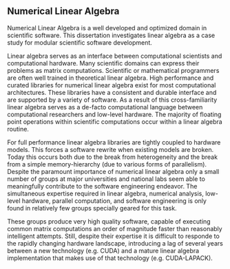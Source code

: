
Numerical Linear Algebra
------------------------

Numerical Linear Algebra is a well developed and optimized domain in scientific software.  This dissertation investigates linear algebra as a case study for modular scientific software development.

Linear algebra serves as an interface between computational scientists and computational hardware.  Many scientific domains can express their problems as matrix computations.  Scientific or mathematical programmers are often well trained in theoretical linear algebra.  High performance and curated libraries for numerical linear algebra exist for most computational architectures.  These libraries have a consistent and durable interface and are supported by a variety of software.  As a result of this cross-familiarity linear algebra serves as a de-facto computational language between computational researchers and low-level hardware.  The majority of floating point operations within scientific computations occur within a linear algebra routine.

For full performance linear algebra libraries are tightly coupled to hardware models.  This forces a software rewrite when existing models are broken.  Today this occurs both due to the break from heterogeneity and the break from a simple memory-hierarchy (due to various forms of parallelism).  Despite the paramount importance of numerical linear algebra only a small number of groups at major universities and national labs seem able to meaningfully contribute to the software engineering endeavor.  The simultaneous expertise required in linear algebra, numerical analysis, low-level hardware, parallel computation, and software engineering is only found in relatively few groups specially geared for this task.

These groups produce very high quality software, capable of executing common matrix computations an order of magnitude faster than reasonably intelligent attempts.  Still, despite their expertise it is difficult to responde to the rapidly changing hardware landscape, introducing a lag of several years between a new technology (e.g. CUDA) and a mature linear algebra implementation that makes use of that technology (e.g. CUDA-LAPACK).
